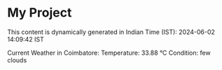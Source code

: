 # My Project

This content is dynamically generated in Indian Time (IST): 2024-06-02 14:09:42 IST


Current Weather in Coimbatore:
Temperature: 33.88 °C
Condition: few clouds
